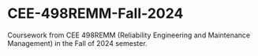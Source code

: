 # CEE-498REMM-Fall-2024
 Coursework from CEE 498REMM (Reliability Engineering and Maintenance Management) in the Fall of 2024 semester.
